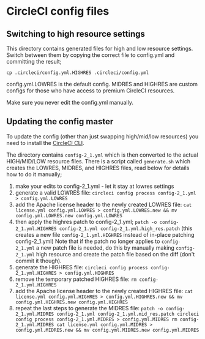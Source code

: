 <!--
#
# Licensed to the Apache Software Foundation (ASF) under one
# or more contributor license agreements.  See the NOTICE file
# distributed with this work for additional information
# regarding copyright ownership.  The ASF licenses this file
# to you under the Apache License, Version 2.0 (the
# "License"); you may not use this file except in compliance
# with the License.  You may obtain a copy of the License at
#
#     http://www.apache.org/licenses/LICENSE-2.0
#
# Unless required by applicable law or agreed to in writing, software
# distributed under the License is distributed on an "AS IS" BASIS,
# WITHOUT WARRANTIES OR CONDITIONS OF ANY KIND, either express or implied.
# See the License for the specific language governing permissions and
# limitations under the License.
#
-->

# CircleCI config files

## Switching to high resource settings
This directory contains generated files for high and low resource settings. Switch
between them by copying the correct file to config.yml and committing the result;

`cp .circleci/config.yml.HIGHRES .circleci/config.yml`

config.yml.LOWRES is the default config. MIDRES and HIGHRES are custom configs for those who
have access to premium CircleCI resources.

Make sure you never edit the config.yml manually.

## Updating the config master
To update the config (other than just swapping high/mid/low resources) you need to install
the [CircleCI CLI](https://circleci.com/docs/2.0/local-cli/#install).

The directory contains `config-2_1.yml` which is then converted to the actual HIGH/MID/LOW
resource files. There is a script called `generate.sh` which creates the LOWRES, MIDRES, and
HIGHRES files, read below for details how to do it manually;

1. make your edits to config-2_1.yml - let it stay at lowres settings
1. generate a valid LOWRES file:
   `circleci config process config-2_1.yml > config.yml.LOWRES`
1. add the Apache license header to the newly created LOWRES file:
   `cat license.yml config.yml.LOWRES > config.yml.LOWRES.new && mv config.yml.LOWRES.new config.yml.LOWRES`
1. then apply the highres patch to config-2_1.yml;
   `patch -o config-2_1.yml.HIGHRES config-2_1.yml config-2_1.yml.high_res.patch`
   (this creates a new file `config-2_1.yml.HIGHRES` instead of in-place patching
   config-2_1.yml)
   Note that if the patch no longer applies to `config-2_1.yml` a new patch file
   is needed, do this by manually making `config-2_1.yml` high resource and create
   the patch file based on the diff (don't commit it though).
1. generate the HIGHRES file:
   `circleci config process config-2_1.yml.HIGHRES > config.yml.HIGHRES`
1. remove the temporary patched HIGHRES file: `rm config-2_1.yml.HIGHRES`
1. add the Apache license header to the newly created HIGHRES file:
   `cat license.yml config.yml.HIGHRES > config.yml.HIGHRES.new && mv config.yml.HIGHRES.new config.yml.HIGHRES`
1. repeat the last steps to generate the MIDRES file:
   `patch -o config-2_1.yml.MIDRES config-2_1.yml config-2_1.yml.mid_res.patch
circleci config process config-2_1.yml.MIDRES > config.yml.MIDRES
rm config-2_1.yml.MIDRES
cat license.yml config.yml.MIDRES > config.yml.MIDRES.new && mv config.yml.MIDRES.new config.yml.MIDRES`

